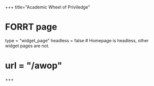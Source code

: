 +++
title="Academic Wheel of Priviledge"
# FORRT page
type = "widget_page"
headless = false  # Homepage is headless, other widget pages are not.
# url = "/awop"
+++

